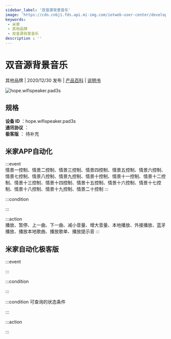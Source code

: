 ```yaml
---
sidebar_label: '双音源背景音乐'
image: 'https://cdn.cnbj1.fds.api.mi-img.com/iotweb-user-center/developer_16790489367673Hpu0JyA.png?GalaxyAccessKeyId=AKVGLQWBOVIRQ3XLEW&Expires=9223372036854775807&Signature=uLOe6uTKHWAUZGV0RpzZ9RlNrR0='
keywords: 
 - 米家
 - 其他品牌
 - 双音源背景音乐
description : ''
---
```

# 双音源背景音乐

其他品牌 | 2020/12/30 发布 | [产品百科](https://home.mi.com/webapp/content/baike/product/index.html?model=hope.wifispeaker.pad3s/) | [说明书](https://home.mi.com/views/introduction.html?model=hope.wifispeaker.pad3s&region=cn)

![hope.wifispeaker.pad3s](https://cdn.cnbj1.fds.api.mi-img.com/iotweb-user-center/developer_16790489367673Hpu0JyA.png?GalaxyAccessKeyId=AKVGLQWBOVIRQ3XLEW&Expires=9223372036854775807&Signature=uLOe6uTKHWAUZGV0RpzZ9RlNrR0=)

## 规格  
> 
**设备 ID** ：hope.wifispeaker.pad3s  
**通讯协议** ：  
**极客版**  ： 待补充 


## 米家APP自动化  

:::event  
情景一控制、情景二控制、情景三控制、情景四控制、情景五控制、情景六控制、情景七控制、情景八控制、情景九控制、情景十控制、情景十一控制、情景十二控制、情景十三控制、情景十四控制、情景十五控制、情景十六控制、情景十七控制、情景十八控制、情景十九控制、情景二十控制
:::

:::condition  

:::

:::action   
播放、暂停、上一曲、下一曲、减小音量、增大音量、本地播放、外接播放、蓝牙播放、播放本地歌曲、播放歌单、播放提示音
:::

## 米家自动化极客版  

:::event  

:::

:::condition  

:::

:::condition 可查询的状态条件  

:::

:::action  

:::

        
